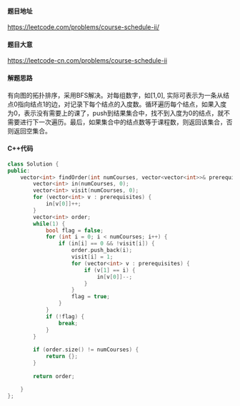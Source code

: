 #### 题目地址

https://leetcode.com/problems/course-schedule-ii/

#### 题目大意

https://leetcode-cn.com/problems/course-schedule-ii

#### 解题思路

有向图的拓扑排序，采用BFS解决。对每组数字，如[1,0], 实际可表示为一条从结点0指向结点1的边，对记录下每个结点的入度数。循环遍历每个结点，如果入度为0，表示没有需要上的课了，push到结果集合中，找不到入度为0的结点，就不需要进行下一次遍历。最后，如果集合中的结点数等于课程数，则返回该集合，否则返回空集合。

#### C++代码

```c++
class Solution {
public:
    vector<int> findOrder(int numCourses, vector<vector<int>>& prerequisites) {
        vector<int> in(numCourses, 0);
        vector<int> visit(numCourses, 0);
        for (vector<int> v : prerequisites) {
            in[v[0]]++;
        }
        vector<int> order;
        while(1) {
            bool flag = false;
            for (int i = 0; i < numCourses; i++) {
                if (in[i] == 0 && !visit[i]) {
                    order.push_back(i);
                    visit[i] = 1;
                    for (vector<int> v : prerequisites) {
                        if (v[1] == i) {
                            in[v[0]]--;
                        }
                    }
                    flag = true;
                }
            }
            if (!flag) {
                break;
            }
        }
        
        if (order.size() != numCourses) {
            return {};
        }
        
        return order;

    }
};
```

